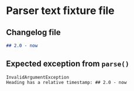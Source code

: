 # Parser text fixture file

## Changelog file
  ~~~~~~~~markdown changelog
  ## 2.0 - now
  
  ~~~~~~~~

## Expected exception from `parse()`
  ~~~~~~~~text parse-exception
  InvalidArgumentException
  Heading has a relative timestamp: ## 2.0 - now
  ~~~~~~~~
